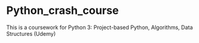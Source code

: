 # Python_crash_course
This is a coursework for Python 3: Project-based Python, Algorithms, Data Structures (Udemy)
